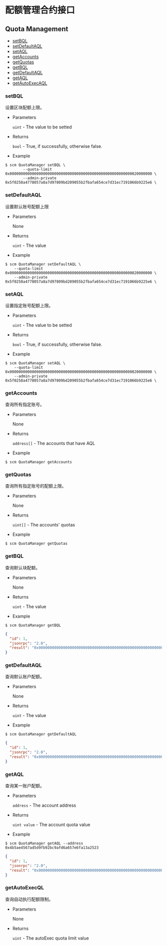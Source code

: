 # 配额管理合约接口

<h2 class="hover-list">Quota Management</h2>

* [setBQL](#setBQL)
* [setDefaultAQL](#setDefaultAQL)
* [setAQL](#setAQL)
* [getAccounts](#getAccounts)
* [getQuotas](#getQuotas)
* [getBQL](#getBQL)
* [getDefaultAQL](#getDefaultAQL)
* [getAQL](#getAQL)
* [getAutoExecAQL](#getAQL)

### setBQL

设置区块配额上限。

* Parameters

    `uint` - The value to be setted

* Returns

    `bool` - True, if successfully, otherwise false.

* Example

```shell
$ scm QuotaManager setBQL \
        --quota-limit 0x0000000000000000000000000000000000000000000000000000000020000000 \
        --admin-private 0x5f0258a4778057a8a7d97809bd209055b2fbafa654ce7d31ec7191066b9225e6 \
```

### setDefaultAQL

设置默认账号配额上限

* Parameters

    None

* Returns

    `uint` - The value

* Example

```shell
$ scm QuotaManager setDefaultAQL \
    --quota-limit 0x0000000000000000000000000000000000000000000000000000000020000000 \
    --admin-private 0x5f0258a4778057a8a7d97809bd209055b2fbafa654ce7d31ec7191066b9225e6 \
```

### setAQL

设置指定账号配额上限。

* Parameters

    `uint` - The value to be setted

* Returns

    `bool` - True, if successfully, otherwise false.

* Example

```shell
$ scm QuotaManager setAQL \
    --quota-limit 0x0000000000000000000000000000000000000000000000000000000020000000 \
    --admin-private 0x5f0258a4778057a8a7d97809bd209055b2fbafa654ce7d31ec7191066b9225e6 \
```

### getAccounts

查询所有指定账号。

* Parameters

    None

* Returns

    `address[]` - The accounts that have AQL

* Example

```shell
$ scm QuotaManager getAccounts
```

### getQuotas

查询所有指定账号的配额上限。

* Parameters

    None

* Returns

    `uint[]` - The accounts' quotas

* Example

```shell
$ scm QuotaManager getQuotas
```

### getBQL

查询默认块配额。

* Parameters

    None

* Returns

    `uint` - The value

* Example

```shell
$ scm QuotaManager getBQL
```

```json
{
  "id": 1,
  "jsonrpc": "2.0",
  "result": "0x0000000000000000000000000000000000000000000000000000000040000000"
}
```


### getDefaultAQL

查询默认账户配额。

* Parameters

    None

* Returns

    `uint` - The value

* Example

```shell
$ scm QuotaManager getDefaultAQL
```

```json
{
  "id": 1,
  "jsonrpc": "2.0",
  "result": "0x0000000000000000000000000000000000000000000000000000000010000000"
}
```

### getAQL

查询某一账户配额。

* Parameters

    `address` - The account address

* Returns

    `uint value` - The account quota value

* Example

```shell
$ scm QuotaManager getAQL --address 0x4b5ae4567ad5d9fb92bc9afd6a657e6fa13a2523
```

```json
{
  "id": 1,
  "jsonrpc": "2.0",
  "result": "0x0000000000000000000000000000000000000000000000000000000040000000"
}
```

### getAutoExecQL

查询自动执行配额限制。

* Parameters

    None

* Returns

    `uint` - The autoExec quota limit value
